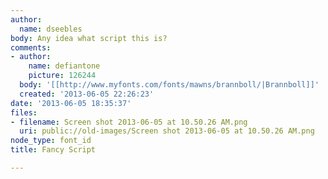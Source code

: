 ```yaml
---
author:
  name: dseebles
body: Any idea what script this is?
comments:
- author:
    name: defiantone
    picture: 126244
  body: '[[http://www.myfonts.com/fonts/mawns/brannboll/|Brannboll]]'
  created: '2013-06-05 22:26:23'
date: '2013-06-05 18:35:37'
files:
- filename: Screen shot 2013-06-05 at 10.50.26 AM.png
  uri: public://old-images/Screen shot 2013-06-05 at 10.50.26 AM.png
node_type: font_id
title: Fancy Script

---
```

